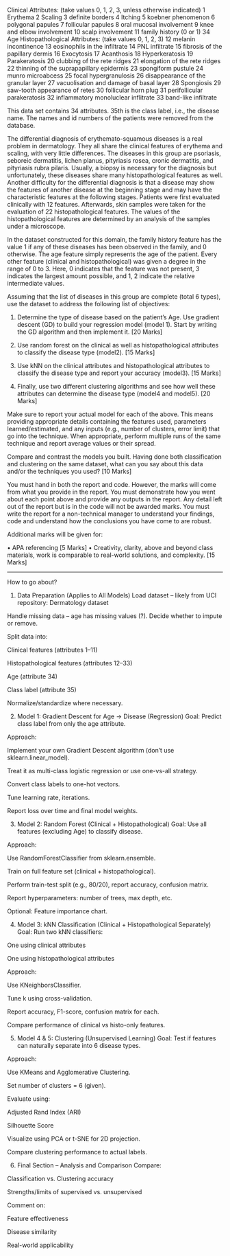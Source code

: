 Clinical Attributes: (take values 0, 1, 2, 3, unless otherwise indicated) 
1 Erythema 
    2 Scaling 
    3 definite borders 
    4 Itching 
    5 koebner phenomenon 
    6 polygonal papules 
    7 follicular papules 
    8 oral mucosal involvement 
    9 knee and elbow involvement 
    10 scalp involvement 
    11 family history (0 or 1) 
    34 Age 
Histopathological Attributes: (take values 0, 1, 2, 3) 
    12 melanin incontinence 
    13 eosinophils in the infiltrate 
    14 PNL infiltrate 
    15 fibrosis of the papillary dermis 
    16 Exocytosis 
    17 Acanthosis 
    18 Hyperkeratosis 
    19 Parakeratosis 
    20 clubbing of the rete ridges 
    21 elongation of the rete ridges 
    22 thinning of the suprapapillary epidermis 
    23 spongiform pustule 
    24 munro microabcess 
    25 focal hypergranulosis 
    26 disappearance of the granular layer 
    27 vacuolisation and damage of basal layer 
    28 Spongiosis 
    29 saw-tooth appearance of retes 
    30 follicular horn plug
    31 perifollicular parakeratosis 
    32 inflammatory monoluclear inflitrate 
    33 band-like infiltrate 
 
This data set contains 34 attributes. 35th is the class label, i.e., the disease name. The names and id numbers of the patients were removed from the database. 
 
The differential diagnosis of erythemato-squamous diseases is a real problem in dermatology. They all share the clinical features of erythema and scaling, with very little differences. The diseases in this group are psoriasis, seboreic dermatitis, lichen planus, pityriasis rosea, cronic dermatitis, and pityriasis rubra pilaris. Usually, a biopsy is necessary for the diagnosis but unfortunately, these diseases share many histopathological features as well. Another difficulty for the differential diagnosis is that a disease may show the features of another disease at the beginning stage and may have the characteristic features at the following stages. Patients were first evaluated clinically with 12 features. Afterwards, skin samples were taken for the evaluation of 22 histopathological features. The values of the histopathological features are determined by an analysis of the samples under a microscope. 
 
In the dataset constructed for this domain, the family history feature has the value 1 if any of these diseases has been observed in the family, and 0 otherwise. The age feature simply represents the age of the patient. Every other feature (clinical and histopathological) was given a degree in the range of 0 to 3. Here, 0 indicates that the feature was not present, 3 indicates the largest amount possible, and 1, 2 indicate the relative intermediate values. 
 
Assuming that the list of diseases in this group are complete (total 6 types), use the dataset to address the following list of objectives: 

1.	Determine the type of disease based on the patient’s Age. Use gradient descent (GD) to build your regression model (model 1). Start by writing the GD algorithm and then implement it. [20 Marks] 

2.	Use random forest on the clinical as well as histopathological attributes to classify the disease type (model2). [15 Marks] 

3.	Use kNN on the clinical attributes and histopathological attributes to classify the disease type and report your accuracy (model3). [15 Marks] 

4.	Finally, use two different clustering algorithms and see how well these attributes can determine the disease type (model4 and model5). [20 Marks] 

Make sure to report your actual model for each of the above. This means providing appropriate details containing the features used, parameters learned/estimated, and any inputs (e.g., number of clusters, error limit) that go into the technique. When appropriate, perform multiple runs of the same technique and report average values or their spread. 

Compare and contrast the models you built. Having done both classification and clustering on the same dataset, what can you say about this data and/or the techniques you used? [10 Marks] 

You must hand in both the report and code. However, the marks will come from what you provide in the report. You must demonstrate how you went about each point above and provide any outputs in the report. Any detail left out of the report but is in the code will not be awarded marks.  You must write the report for a non-technical manager to understand your findings, code and understand how the conclusions you have come to are robust. 
 
Additional marks will be given for:

•	APA referencing [5 Marks]
•	Creativity, clarity, above and beyond class materials, work is comparable to real-world solutions, and complexity. [15 Marks]

-------------------------------------------------------
How to go about?

1. Data Preparation (Applies to All Models)
Load dataset – likely from UCI repository: Dermatology dataset

Handle missing data – age has missing values (?). Decide whether to impute or remove.

Split data into:

Clinical features (attributes 1–11)

Histopathological features (attributes 12–33)

Age (attribute 34)

Class label (attribute 35)

Normalize/standardize where necessary.

2. Model 1: Gradient Descent for Age → Disease (Regression)
Goal: Predict class label from only the age attribute.

Approach:

Implement your own Gradient Descent algorithm (don’t use sklearn.linear_model).

Treat it as multi-class logistic regression or use one-vs-all strategy.

Convert class labels to one-hot vectors.

Tune learning rate, iterations.

Report loss over time and final model weights.

3. Model 2: Random Forest (Clinical + Histopathological)
Goal: Use all features (excluding Age) to classify disease.

Approach:

Use RandomForestClassifier from sklearn.ensemble.

Train on full feature set (clinical + histopathological).

Perform train-test split (e.g., 80/20), report accuracy, confusion matrix.

Report hyperparameters: number of trees, max depth, etc.

Optional: Feature importance chart.

4. Model 3: kNN Classification (Clinical + Histopathological Separately)
Goal: Run two kNN classifiers:

One using clinical attributes

One using histopathological attributes

Approach:

Use KNeighborsClassifier.

Tune k using cross-validation.

Report accuracy, F1-score, confusion matrix for each.

Compare performance of clinical vs histo-only features.

5. Model 4 & 5: Clustering (Unsupervised Learning)
Goal: Test if features can naturally separate into 6 disease types.

Approach:

Use KMeans and Agglomerative Clustering.

Set number of clusters = 6 (given).

Evaluate using:

Adjusted Rand Index (ARI)

Silhouette Score

Visualize using PCA or t-SNE for 2D projection.

Compare clustering performance to actual labels.

6. Final Section – Analysis and Comparison
Compare:

Classification vs. Clustering accuracy

Strengths/limits of supervised vs. unsupervised

Comment on:

Feature effectiveness

Disease similarity

Real-world applicability


